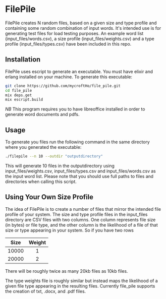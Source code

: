 # FilePile

FilePile creates N random files, based on a given size and type profile and containing some random combination of input words. It's intended use is for generating test files for load testing purposes. An example word list (input_files/words.csv), a size profile (input_files/weights.csv) and a type profile (input_files/types.csv) have been included in this repo. 
## Installation
FilePile uses escript to generate an executable. You must have elixir and erlang installed on your machine. 
To generate this executable:

```bash
git clone https://github.com/mycroftHo/file_pile.git
cd file_pile
mix deps.get
mix escript.build
```
    
*NB* This program requires you to have libreoffice installed in order to generate word documents and pdfs.

## Usage
To generate you files run the following command in the same directory where you generated the executable:

```bash
./filepile --n 10 --outdir "outputdirectory"
```
This will generate 10 files in the outputdirectory using input_files/weights.csv, input_files/types.csv and input_files/words.csv as the input word list.
Please note that you should use full paths to files and directories when calling this script.

## Using Your Own Size Profile
The idea of FilePile is to create a number of files that mirror the intended file profile of your system. The size and type profile files in the input_files directory are CSV files with two columns. 
One column represents file size (in bytes) or file type, and the other column is the likelihood of a file of that size or type appearing in your system.
So if you have two rows

| Size     | Weight |
| :-----:      | :-----:       |
| 10000 | 1   |
| 20000     | 2     |

There will be roughly twice as many 20kb files as 10kb files.

The type weights file is roughly similar but instead maps the likelihood of a given file type appearing in the resulting files. Currently file_pile supports the creation of txt, .docx, and .pdf files. 
